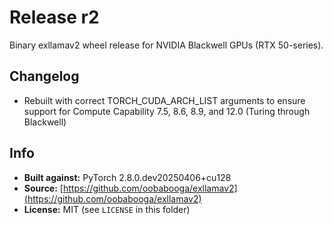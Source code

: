 # Release r2
Binary exllamav2 wheel release for NVIDIA Blackwell GPUs (RTX 50-series).

## Changelog
 - Rebuilt with correct TORCH_CUDA_ARCH_LIST arguments to ensure support for Compute Capability 7.5, 8.6, 8.9, and 12.0 (Turing through Blackwell)

 ## Info

- **Built against:** PyTorch 2.8.0.dev20250406+cu128
- **Source:** [https://github.com/oobabooga/exllamav2](https://github.com/oobabooga/exllamav2)
- **License:** MIT (see `LICENSE` in this folder)